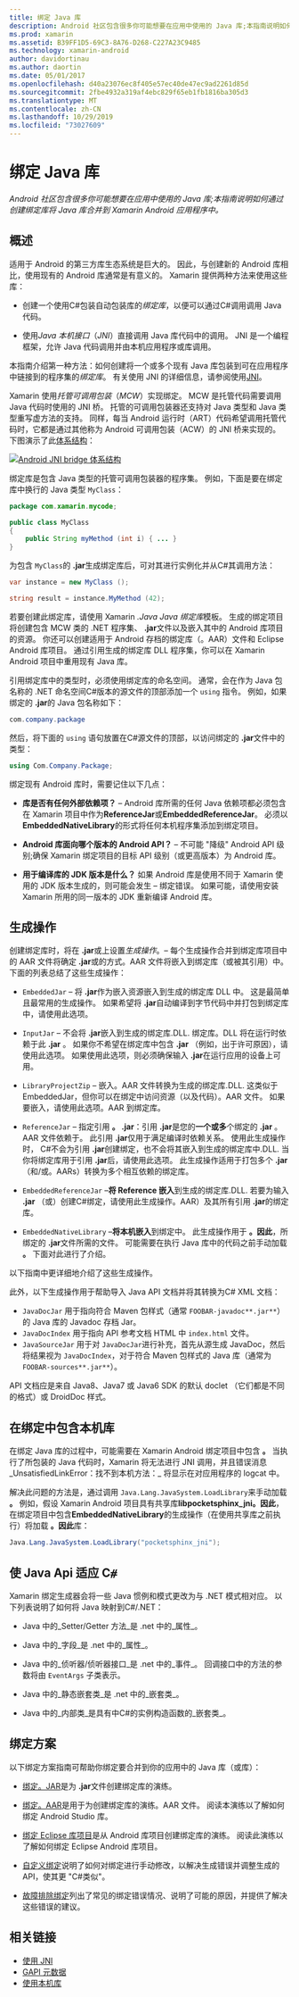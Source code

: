 ```yaml
---
title: 绑定 Java 库
description: Android 社区包含很多你可能想要在应用中使用的 Java 库;本指南说明如何通过创建绑定库将 Java 库合并到 Xamarin Android 应用程序中。
ms.prod: xamarin
ms.assetid: B39FF1D5-69C3-8A76-D268-C227A23C9485
ms.technology: xamarin-android
author: davidortinau
ms.author: daortin
ms.date: 05/01/2017
ms.openlocfilehash: d40a23076ec8f405e57ec40de47ec9ad2261d85d
ms.sourcegitcommit: 2fbe4932a319af4ebc829f65eb1fb1816ba305d3
ms.translationtype: MT
ms.contentlocale: zh-CN
ms.lasthandoff: 10/29/2019
ms.locfileid: "73027609"
---
```

# <a name="binding-a-java-library"></a>绑定 Java 库

_Android 社区包含很多你可能想要在应用中使用的 Java 库;本指南说明如何通过创建绑定库将 Java 库合并到 Xamarin Android 应用程序中。_

## <a name="overview"></a>概述

适用于 Android 的第三方库生态系统是巨大的。 因此，与创建新的 Android 库相比，使用现有的 Android 库通常是有意义的。 Xamarin 提供两种方法来使用这些库：

- 创建一个使用C#包装自动包装库的*绑定库*，以便可以通过C#调用调用 Java 代码。

- 使用*Java 本机接口*（*JNI*）直接调用 Java 库代码中的调用。 JNI 是一个编程框架，允许 Java 代码调用并由本机应用程序或库调用。

本指南介绍第一种方法：如何创建将一个或多个现有 Java 库包装到可在应用程序中链接到的程序集的*绑定库*。 有关使用 JNI 的详细信息，请参阅使用[JNI](~/android/platform/java-integration/working-with-jni.md)。

Xamarin 使用*托管可调用包装*（*MCW*）实现绑定。 MCW 是托管代码需要调用 Java 代码时使用的 JNI 桥。 托管的可调用包装器还支持对 Java 类型和 Java 类型重写虚方法的支持。 同样，每当 Android 运行时（ART）代码希望调用托管代码时，它都是通过其他称为 Android 可调用包装（ACW）的 JNI 桥来实现的。 下图演示了此[体系结构](~/android/internals/architecture.md)：

[![Android JNI bridge 体系结构](images/architecture.png)](images/architecture.png#lightbox)

绑定库是包含 Java 类型的托管可调用包装器的程序集。 例如，下面是要在绑定库中换行的 Java 类型 `MyClass`：

```java
package com.xamarin.mycode;

public class MyClass
{
    public String myMethod (int i) { ... }
}
```

为包含 `MyClass`的 **.jar**生成绑定库后，可对其进行实例化并从C#其调用方法：

```csharp
var instance = new MyClass ();

string result = instance.MyMethod (42);
```

若要创建此绑定库，请使用 Xamarin *.Java Java 绑定库*模板。 生成的绑定项目将创建包含 MCW 类的 .NET 程序集、 **.jar**文件以及嵌入其中的 Android 库项目的资源。 你还可以创建适用于 Android 存档的绑定库（。AAR）文件和 Eclipse Android 库项目。 通过引用生成的绑定库 DLL 程序集，你可以在 Xamarin Android 项目中重用现有 Java 库。

引用绑定库中的类型时，必须使用绑定库的命名空间。 通常，会在作为 Java 包名称的 .NET 命名空间C#版本的源文件的顶部添加一个 `using` 指令。 例如，如果绑定的 **.jar**的 Java 包名称如下：

```csharp
com.company.package
```

然后，将下面的 `using` 语句放置在C#源文件的顶部，以访问绑定的 **.jar**文件中的类型：

```csharp
using Com.Company.Package;
```

绑定现有 Android 库时，需要记住以下几点：

- **库是否有任何外部依赖项？** &ndash; Android 库所需的任何 Java 依赖项都必须包含在 Xamarin 项目中作为**ReferenceJar**或**EmbeddedReferenceJar**。 必须以**EmbeddedNativeLibrary**的形式将任何本机程序集添加到绑定项目。  

- **Android 库面向哪个版本的 Android API？** &ndash; 不可能 "降级" Android API 级别;确保 Xamarin 绑定项目的目标 API 级别（或更高版本）为 Android 库。

- **用于编译库的 JDK 版本是什么？** 如果 Android 库是使用不同于 Xamarin 使用的 JDK 版本生成的，则可能会发生 &ndash; 绑定错误。 如果可能，请使用安装 Xamarin 所用的同一版本的 JDK 重新编译 Android 库。

## <a name="build-actions"></a>生成操作

创建绑定库时，将在 **.jar**或上设置*生成操作*。&ndash; 每个生成操作合并到绑定库项目中的 AAR 文件将确定 **.jar**或的方式。AAR 文件将嵌入到绑定库（或被其引用）中。 下面的列表总结了这些生成操作：

- `EmbeddedJar` &ndash; 将 **.jar**作为嵌入资源嵌入到生成的绑定库 DLL 中。 这是最简单且最常用的生成操作。 如果希望将 **.jar**自动编译到字节代码中并打包到绑定库中，请使用此选项。

- `InputJar` &ndash; 不会将 **.jar**嵌入到生成的绑定库.DLL. 绑定库。DLL 将在运行时依赖于此 **.jar** 。 如果你不希望在绑定库中包含 **.jar** （例如，出于许可原因），请使用此选项。 如果使用此选项，则必须确保输入 **.jar**在运行应用的设备上可用。

- `LibraryProjectZip` &ndash; 嵌入。AAR 文件转换为生成的绑定库.DLL. 这类似于 EmbeddedJar，但你可以在绑定中访问资源（以及代码）。AAR 文件。 如果要嵌入，请使用此选项。AAR 到绑定库。

- `ReferenceJar` &ndash; 指定引用 **。 .jar**：引用 **.jar**是您的**一个或多**个绑定的 **.jar** 。AAR 文件依赖于。 此引用 **.jar**仅用于满足编译时依赖关系。 使用此生成操作时， C#不会为引用 **.jar**创建绑定，也不会将其嵌入到生成的绑定库中.DLL. 当你将绑定库用于引用 **.jar**后，请使用此选项。 此生成操作适用于打包多个 **.jar**（和/或。AARs）转换为多个相互依赖的绑定库。

- `EmbeddedReferenceJar` &ndash;**将 Reference 嵌入**到生成的绑定库.DLL. 若要为输入 **.jar** （或）创建C#绑定，请使用此生成操作。AAR）及其所有引用 **.jar**的绑定库。

- `EmbeddedNativeLibrary` &ndash;**将本机嵌入**到绑定中。 此生成操作用于 **。因此**，所绑定的 **.jar**文件所需的文件。 可能需要在执行 Java 库中的代码之前手动加载 **。** 下面对此进行了介绍。

以下指南中更详细地介绍了这些生成操作。

此外，以下生成操作用于帮助导入 Java API 文档并将其转换为C# XML 文档：

- `JavaDocJar` 用于指向符合 Maven 包样式（通常 `FOOBAR-javadoc**.jar**`）的 Java 库的 Javadoc 存档 Jar。
- `JavaDocIndex` 用于指向 API 参考文档 HTML 中 `index.html` 文件。
- `JavaSourceJar` 用于对 `JavaDocJar`进行补充，首先从源生成 JavaDoc，然后将结果视为 `JavaDocIndex`，对于符合 Maven 包样式的 Java 库（通常为 `FOOBAR-sources**.jar**`）。

API 文档应是来自 Java8、Java7 或 Java6 SDK 的默认 doclet （它们都是不同的格式）或 DroidDoc 样式。

## <a name="including-a-native-library-in-a-binding"></a>在绑定中包含本机库

在绑定 Java 库的过程中，可能需要在 Xamarin Android 绑定项目中包含 **。** 当执行了所包装的 Java 代码时，Xamarin 将无法进行 JNI 调用，并且错误消息_UnsatisfiedLinkError：找不到本机方法：_ 将显示在对应用程序的 logcat 中。

解决此问题的方法是，通过调用 `Java.Lang.JavaSystem.LoadLibrary`来手动加载 **。** 例如，假设 Xamarin Android 项目具有共享库**libpocketsphinx_jni。因此**，在绑定项目中包含**EmbeddedNativeLibrary**的生成操作（在使用共享库之前执行）将加载 **。因此**库：

```csharp
Java.Lang.JavaSystem.LoadLibrary("pocketsphinx_jni");
```

## <a name="adapting-java-apis-to-ceparsl"></a>使 Java Api 适应 C&eparsl;

Xamarin 绑定生成器会将一些 Java 惯例和模式更改为与 .NET 模式相对应。 以下列表说明了如何将 Java 映射到C#/.NET：

- Java 中的_Setter/Getter 方法_是 .net 中的_属性_。

- Java 中的_字段_是 .net 中的_属性_。

- Java 中的_侦听器/侦听器接口_是 .net 中的_事件_。 回调接口中的方法的参数将由 `EventArgs` 子类表示。

- Java 中的_静态嵌套类_是 .net 中的_嵌套类_。

- Java 中的_内部类_是具有中C#的实例构造函数的_嵌套类_。

## <a name="binding-scenarios"></a>绑定方案

以下绑定方案指南可帮助你绑定要合并到你的应用中的 Java 库（或库）：

- [绑定。JAR](~/android/platform/binding-java-library/binding-a-jar.md)是为 **.jar**文件创建绑定库的演练。

- [绑定。AAR](~/android/platform/binding-java-library/binding-an-aar.md)是用于为创建绑定库的演练。AAR 文件。 阅读本演练以了解如何绑定 Android Studio 库。

- [绑定 Eclipse 库项目](~/android/platform/binding-java-library/binding-a-library-project.md)是从 Android 库项目创建绑定库的演练。 阅读此演练以了解如何绑定 Eclipse Android 库项目。

- [自定义绑定](~/android/platform/binding-java-library/customizing-bindings/index.md)说明了如何对绑定进行手动修改，以解决生成错误并调整生成的 API，使其更 "C#类似"。

- [故障排除绑定](~/android/platform/binding-java-library/troubleshooting-bindings.md)列出了常见的绑定错误情况、说明了可能的原因，并提供了解决这些错误的建议。

## <a name="related-links"></a>相关链接

- [使用 JNI](~/android/platform/java-integration/working-with-jni.md)
- [GAPI 元数据](https://www.mono-project.com/docs/gui/gtksharp/gapi/#metadata)
- [使用本机库](~/android/platform/native-libraries.md)
